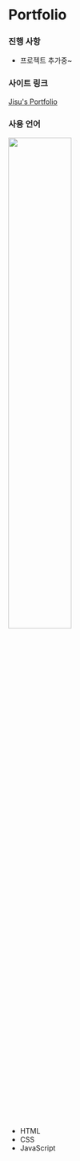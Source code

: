 # Portfolio

### 진행 사항
- 프로젝트 추가중~

### 사이트 링크
[Jisu's Portfolio](https://jzizsuuz.github.io/portfolio/)

### 사용 언어
<img src="https://js.devexpress.com/Content/Images/features/html5-css-javascript-logos.png" width="50%">

- HTML
- CSS
- JavaScript

